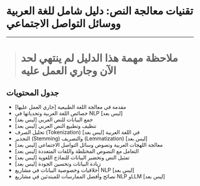 # تقنيات معالجة النص: دليل شامل للغة العربية ووسائل التواصل الاجتماعي
---
># ملاحظة مهمة هذا الدليل لم ينتهي لحد الآن وجاري العمل عليه

## جدول المحتويات

- مقدمة في معالجة اللغة الطبيعية [جاري العمل عليها]
- خصائص اللغة العربية وتحدياتها في NLP [ليس بعد]
- جمع البيانات للنص العربي [ليس بعد]
- تنظيف وتطبيع النص العربي [ليس بعد]
- تحليل الصرف (Tokenization) في اللغة العربية [ليس بعد]
- التجذير (Stemming) والتصريف (Lemmatization) [ليس بعد]
- معالجة اللهجات العربية ونصوص وسائل التواصل الاجتماعي [ليس بعد]
- التعامل مع النصوص المختلطة واللغات المتعددة [ليس بعد]
- تمثيل النص وتحضير البيانات للنماذج اللغوية [ليس بعد]
- زيادة البيانات وتحسين الجودة [ليس بعد]
- أخلاقيات وخصوصية البيانات في مشاريع NLP [ليس بعد]
- نصائح وأفضل الممارسات للمبتدئين في مشاريع NLP وLLM [ليس بعد]